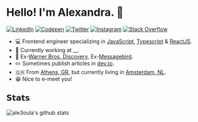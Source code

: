 
# Hello! I'm Alexandra. 👋

<p align="left">
<a href="https://www.linkedin.com/in/alexandra-barka-57075361/">
<img src="https://img.shields.io/badge/-LinkedIn-%233781da" alt="LinkedIn"/></a> 
<a href="https://codepen.io/ale3oula-the-styleful">
<img src="https://img.shields.io/badge/-Codepen-%23ff5798" alt="Codepen"/></a> 
<a href="https://www.twitter.com/aLe3ouLaa">
<img src="https://img.shields.io/badge/-Twitter-%231DA1F2" alt="Twitter" /></a> 
<a href="https://www.instagram.com/alexa.codes">
<img src="https://img.shields.io/badge/-Instagram-%23eb13a5" alt="Instagram" /></a> 
<a href="https://stackoverflow.com/users/10112268/ale3oula">
<img src="https://img.shields.io/badge/-Stack%20Overflow-%23f48024" alt="Stack Overflow" /></a> 
</p>

* 💻 Frontend engineer specializing in [JavaScript](https://www.javascript.com/), [Typescript](https://www.typescriptlang.org/) & [ReactJS](https://reactjs.org/).
* 🎵 Currently working at __.
* 🍿 Ex-[Warner Bros. Discovery](https://www.warnermedia.com/emea),  Ex-[Messagebird](https://www.messagebird.com).
* ✏️ Sometimes publish articles in [dev.to](https://dev.to/ale3oula).
* 🇬🇷 From [Athens, GR](https://www.visitgreece.gr/mainland/attica/athens/), but currently living in [Amsterdam, NL](https://www.amsterdam.nl/).
* 😁 Nice to e-meet you!

## 𝗦𝘁𝗮𝘁𝘀

![ale3oula's github stats](https://github-readme-stats.vercel.app/api?username=aLe3ouLa&show_icons=true&theme=dracula)
